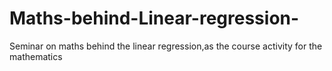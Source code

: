 # Maths-behind-Linear-regression-
Seminar on maths behind the linear regression,as the course activity for the mathematics
